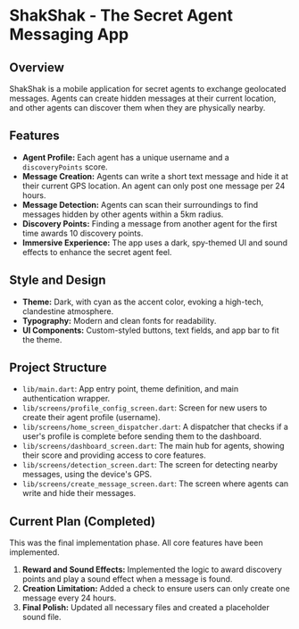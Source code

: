 # ShakShak - The Secret Agent Messaging App

## Overview

ShakShak is a mobile application for secret agents to exchange geolocated messages. Agents can create hidden messages at their current location, and other agents can discover them when they are physically nearby.

## Features

*   **Agent Profile:** Each agent has a unique username and a `discoveryPoints` score.
*   **Message Creation:** Agents can write a short text message and hide it at their current GPS location. An agent can only post one message per 24 hours.
*   **Message Detection:** Agents can scan their surroundings to find messages hidden by other agents within a 5km radius.
*   **Discovery Points:** Finding a message from another agent for the first time awards 10 discovery points.
*   **Immersive Experience:** The app uses a dark, spy-themed UI and sound effects to enhance the secret agent feel.

## Style and Design

*   **Theme:** Dark, with cyan as the accent color, evoking a high-tech, clandestine atmosphere.
*   **Typography:** Modern and clean fonts for readability.
*   **UI Components:** Custom-styled buttons, text fields, and app bar to fit the theme.

## Project Structure

*   `lib/main.dart`: App entry point, theme definition, and main authentication wrapper.
*   `lib/screens/profile_config_screen.dart`: Screen for new users to create their agent profile (username).
*   `lib/screens/home_screen_dispatcher.dart`: A dispatcher that checks if a user's profile is complete before sending them to the dashboard.
*   `lib/screens/dashboard_screen.dart`: The main hub for agents, showing their score and providing access to core features.
*   `lib/screens/detection_screen.dart`: The screen for detecting nearby messages, using the device's GPS.
*   `lib/screens/create_message_screen.dart`: The screen where agents can write and hide their messages.

## Current Plan (Completed)

This was the final implementation phase. All core features have been implemented.

1.  **Reward and Sound Effects:** Implemented the logic to award discovery points and play a sound effect when a message is found.
2.  **Creation Limitation:** Added a check to ensure users can only create one message every 24 hours.
3.  **Final Polish:** Updated all necessary files and created a placeholder sound file.
